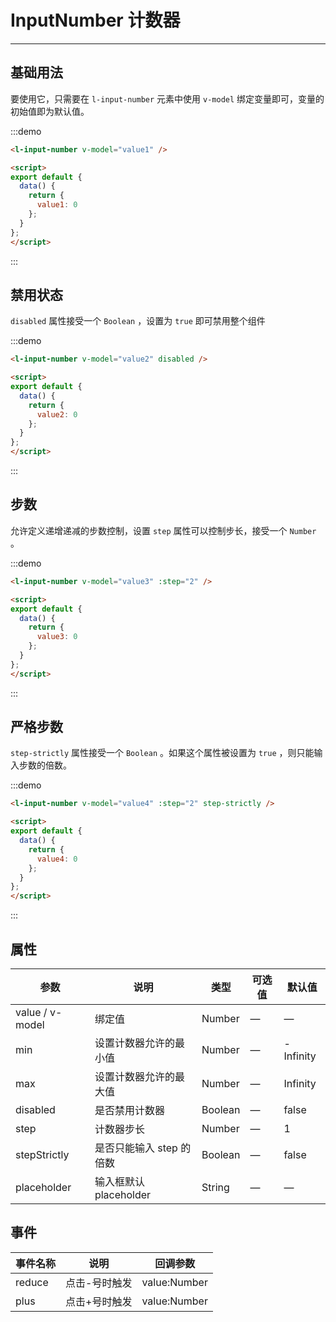 <script>
export default {
  data() {
    return {
      value1: 0,
      value2: 0,
      value3: 0,
      value4: 0
    };
  }
};
</script>


# InputNumber 计数器

---

## 基础用法

要使用它，只需要在 `l-input-number` 元素中使用 `v-model` 绑定变量即可，变量的初始值即为默认值。

<div class='demo-block'>
<l-input-number v-model="value1" />
</div>

:::demo
```html
<l-input-number v-model="value1" />

<script>
export default {
  data() {
    return {
      value1: 0
    };
  }
};
</script>

```
:::

## 禁用状态

`disabled` 属性接受一个 `Boolean` ，设置为 `true` 即可禁用整个组件

<div class='demo-block'>
<l-input-number v-model="value2" disabled />
</div>

:::demo
```html
<l-input-number v-model="value2" disabled />

<script>
export default {
  data() {
    return {
      value2: 0
    };
  }
};
</script>

```
:::

## 步数

允许定义递增递减的步数控制，设置 `step` 属性可以控制步长，接受一个 `Number` 。

<div class='demo-block'>
<l-input-number v-model="value3" :step="2" />
</div>

:::demo
```html
<l-input-number v-model="value3" :step="2" />

<script>
export default {
  data() {
    return {
      value3: 0
    };
  }
};
</script>

```
:::

## 严格步数

`step-strictly` 属性接受一个 `Boolean` 。如果这个属性被设置为 `true` ，则只能输入步数的倍数。

<div class='demo-block'>
<l-input-number v-model="value4" :step="2" step-strictly />
</div>

:::demo
```html
<l-input-number v-model="value4" :step="2" step-strictly />

<script>
export default {
  data() {
    return {
      value4: 0
    };
  }
};
</script>

```
:::


## 属性

| 参数            | 说明                     | 类型    | 可选值 | 默认值    |
| --------------- | ------------------------ | ------- | ------ | --------- |
| value / v-model | 绑定值                   | Number  | —      | —         |
| min             | 设置计数器允许的最小值   | Number  | —      | -Infinity |
| max             | 设置计数器允许的最大值   | Number  | —      | Infinity  |
| disabled        | 是否禁用计数器           | Boolean | —      | false     |
| step            | 计数器步长               | Number  | —      | 1         |
| stepStrictly    | 是否只能输入 step 的倍数 | Boolean | —      | false     |
| placeholder     | 输入框默认 placeholder   | String  | —      | —         |

## 事件

| 事件名称 | 说明          | 回调参数     |
| -------- | ------------- | ------------ |
| reduce   | 点击-号时触发 | value:Number |
| plus     | 点击+号时触发 | value:Number |